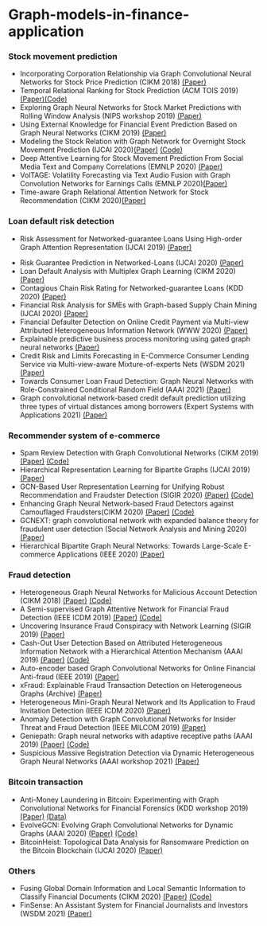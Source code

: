 # Graph-models-in-finance-application
### Stock movement prediction
- Incorporating Corporation Relationship via Graph Convolutional Neural Networks for Stock Price Prediction (CIKM 2018) [(Paper)](https://dl.acm.org/doi/pdf/10.1145/3269206.3269269?casa_token=qkT-nreXKjAAAAAA:PWu9nuVshco6HHvTIRtwQ4M8KKgDLA1DUxPfRUbw4LKekHqm8B2UMOsPM0UUK7kB5InzNbe2M-vm) 
- Temporal Relational Ranking for Stock Prediction (ACM TOIS 2019) [(Paper)](https://dl.acm.org/doi/pdf/10.1145/3309547?casa_token=1-LBb6-Sg8sAAAAA:KGwC83jfJf5Ens-Fkns2uTO2IfNRfTrGTzzPhPCzKSuUirGfqR8tweMLYDpMFYgTToUHDgP5Na7e)[(Code)](https://github.com/fulifeng/Temporal_Relational_Stock_Ranking)
- Exploring Graph Neural Networks for Stock Market Predictions with Rolling Window Analysis (NIPS workshop 2019) [(Paper)](https://arxiv.org/pdf/1909.10660.pdf)
- Using External Knowledge for Financial Event Prediction Based on Graph Neural Networks (CIKM 2019) [(Paper)](https://dl.acm.org/doi/pdf/10.1145/3357384.3358156?casa_token=etIRCxfVKvMAAAAA:VSl8m1LKZvSaB3mQixvPqxOK-DLdrv3Tuzb_74qKN_YRw9gsmvirGb4z2s4_v5U8O2yvdDlETDem)
- Modeling the Stock Relation with Graph Network for Overnight Stock Movement Prediction (IJCAI 2020)[(Paper)](https://www.ijcai.org/Proceedings/2020/0626.pdf) [(Code)](https://github.com/liweitj47/overnight-stock-movement-prediction)
- Deep Attentive Learning for Stock Movement Prediction From Social Media Text and Company Correlations (EMNLP 2020) [(Paper)](https://www.aclweb.org/anthology/2020.emnlp-main.676.pdf)
- VolTAGE: Volatility Forecasting via Text Audio Fusion with Graph Convolution Networks for Earnings Calls (EMNLP 2020)[(Paper)](https://www.aclweb.org/anthology/2020.emnlp-main.643.pdf)
- Time-aware Graph Relational Attention Network for Stock Recommendation (CIKM 2020)[(Paper)](https://dl.acm.org/doi/pdf/10.1145/3340531.3412160?casa_token=iJHARlw9L3UAAAAA:gy91t3Ts7b6PThjHXrsICzaEnJjepfBbEFh5-qpHWxKaVwOEX881cL8GdhNaEi3ehsZpfCNNx4AN)

### Loan default risk detection
- Risk Assessment for Networked-guarantee Loans Using High-order Graph Attention Representation (IJCAI 2019) [(Paper)](https://www.ijcai.org/Proceedings/2019/0807.pdf)
<!-- A Dynamic Default Prediction Framework for Networked-guarantee Loans (CIKM 2019) [(Paper)](https://dl.acm.org/doi/pdf/10.1145/3357384.3357804?casa_token=g5aFfcJjuvcAAAAA:A_JSguUP7bDKzfvc3gS9g-xK148zDElFVI_9NcidQR2pesONKXweN-hMigy2Z60EeQGo1Tlzty7r)-->
- Risk Guarantee Prediction in Networked-Loans (IJCAI 2020) [(Paper)](https://www.ijcai.org/Proceedings/2020/0618.pdf)
- Loan Default Analysis with Multiplex Graph Learning  (CIKM 2020) [(Paper)](https://dl.acm.org/doi/pdf/10.1145/3340531.3412724?casa_token=TdtWt1HAIE8AAAAA:jZAxguORnjXyiIjxSQyGsrMBA-wlI7GQAFQHh1zk4Y2mKrDB9CmfaOcJv1dVbKoaCZ1bGtBl5_wX)
- Contagious Chain Risk Rating for Networked-guarantee Loans (KDD 2020) [(Paper)](https://dl.acm.org/doi/pdf/10.1145/3394486.3403322?casa_token=qHvG3i0joW0AAAAA:YQRDfCu8JMVA_4qeZARYhQG5QDKac0cnMkkmjrkaec8EETz3kVf0YnpMG-N0eusl9tbcrolo27j7)
- Financial Risk Analysis for SMEs with Graph-based Supply Chain Mining  (IJCAI 2020) [(Paper)](https://dl.acm.org/doi/pdf/10.1145/3366423.3380159?casa_token=QPzcs9_P6vgAAAAA:A4FQ4MaBXYknRj99ZftdZRoyBULgTFB5nC5Z2P3wySfaDlm9TBr1Izc3U4eJZKVpT4qwZedZDXub)
- Financial Defaulter Detection on Online Credit Payment via Multi-view Attributed Heterogeneous Information Network (WWW 2020) [(Paper)](https://dl.acm.org/doi/pdf/10.1145/3366423.3380159?casa_token=QPzcs9_P6vgAAAAA:A4FQ4MaBXYknRj99ZftdZRoyBULgTFB5nC5Z2P3wySfaDlm9TBr1Izc3U4eJZKVpT4qwZedZDXub)
- Explainable predictive business process monitoring using gated graph neural networks [(Paper)](https://www.researchgate.net/profile/Matthias-Stierle/publication/342008639_Explainable_predictive_business_process_monitoring_using_gated_graph_neural_networks/links/5ef1f4de4585154d390e6163/Explainable-predictive-business-process-monitoring-using-gated-graph-neural-networks.pdf)
- Credit Risk and Limits Forecasting in E-Commerce Consumer Lending Service via Multi-view-aware Mixture-of-experts Nets (WSDM 2021) [(Paper)](https://dl.acm.org/doi/pdf/10.1145/3437963.3441743?casa_token=w-De8wHS94IAAAAA:YDNDnE6D62k3G5HDxjBfTapMB5LI6Y0piv3IJi-a8ZBsGIuCSPqAytAhBRLWinTA-CwJtP5ylmH8)
- Towards Consumer Loan Fraud Detection: Graph Neural Networks with Role-Constrained Conditional Random Field (AAAI 2021) [(Paper)](https://www.aaai.org/AAAI21Papers/AAAI-6859.XuB.pdf)
- Graph convolutional network-based credit default prediction utilizing three types of virtual distances among borrowers (Expert Systems with Applications 2021) [(Paper)](https://www.sciencedirect.com/science/article/abs/pii/S0957417420310794)


### Recommender system of e-commerce
- Spam Review Detection with Graph Convolutional Networks (CIKM 2019) [(Paper)](https://dl.acm.org/doi/pdf/10.1145/3357384.3357820?casa_token=UckpMdmpLEAAAAAA:zbD4u-FhN6zjuYth4GYN-bEXwjXFVLFbdw02Gc9zfege9ly0eOo-fefxWOiA0yVPbnmAvnDGBY75) [(Code)](https://github.com/safe-graph/DGFraud)
- Hierarchical Representation Learning for Bipartite Graphs (IJCAI 2019)[(Paper)](https://www.ijcai.org/Proceedings/2019/0398.pdf)
- GCN-Based User Representation Learning for Unifying Robust Recommendation and Fraudster Detection (SIGIR 2020) [(Paper)](https://dl.acm.org/doi/pdf/10.1145/3397271.3401165?casa_token=sI-bGvhvmT4AAAAA:FMAF_B4EEsvirySbCIM-OyAaPiqsgCusOG3A0Ka8AlMOlVbMrj26KzTspuSYjyEdeFZ7-yQOcvpA) [(Code)](https://github.com/zsjdddhr/GraphRfi)
- Enhancing Graph Neural Network-based Fraud Detectors against Camouflaged Fraudsters(CIKM 2020) [(Paper)](https://dl.acm.org/doi/pdf/10.1145/3340531.3411903?casa_token=UPHvdYBQrUEAAAAA:HiRuitww4VcARYlvwFsmHGLLbYseI6Qhr4a5sqYAzsQsQ5S1sZW_PmtKDnOrjJdlcuoApwekrlG3) [(Code)](https://github.com/YingtongDou/CARE-GNN)
- GCNEXT: graph convolutional network with expanded balance theory for fraudulent user detection (Social Network Analysis and Mining 2020)[(Paper)](https://link.springer.com/article/10.1007/s13278-020-00697-w)
- Hierarchical Bipartite Graph Neural Networks: Towards Large-Scale E-commerce Applications (IEEE 2020) [(Paper)](https://ieeexplore.ieee.org/stamp/stamp.jsp?arnumber=9101846&casa_token=bijgy8cCKoMAAAAA:tO2gqx57y4e54s_jHj45buSg91h3or9PjPdFntg8SBYRfbL2ksh5JhbQosbr6qt453pEJl66Z7U&tag=1)



### Fraud detection
- Heterogeneous Graph Neural Networks for Malicious Account Detection (CIKM 2018) [(Paper)](https://dl.acm.org/doi/pdf/10.1145/3269206.3272010?casa_token=vWL_ez-5K0UAAAAA:OJqSTIITZTSGUxbksHmSbmMHgoPWsuiIir03cP9zVKEZsaySdJa1zTeVMQ4NJdO7kV4hkZZeDssl) [(Code)](https://github.com/safe-graph/DGFraud)
- A Semi-supervised Graph Attentive Network for Financial Fraud Detection (IEEE ICDM 2019) [(Paper)](https://www.computer.org/csdl/proceedings-article/icdm/2019/460400a598/1h5XFkRwULK) [(Code)](https://github.com/safe-graph/DGFraud)
- Uncovering Insurance Fraud Conspiracy with Network Learning (SIGIR 2019) [(Paper)](https://dl.acm.org/doi/pdf/10.1145/3331184.3331372?casa_token=DXV3mQ46Ft4AAAAA:SqaW7ThZMKeRfeWqcx_DqjP2UaO_MQABs7Xq7tNVomtFxgv3-bv9LfViAU5CpX4WZ-_mR2cNswdD)
- Cash-Out User Detection Based on Attributed Heterogeneous Information Network with a Hierarchical Attention Mechanism  (AAAI 2019) [(Paper)](https://ojs.aaai.org/index.php/AAAI/article/view/3884)  [(Code)](https://github.com/safe-graph/DGFraud)
- Auto-encoder based Graph Convolutional Networks for Online Financial Anti-fraud (IEEE 2019) [(Paper)](https://ieeexplore.ieee.org/stamp/stamp.jsp?arnumber=8759109&casa_token=8WaseS5oTK8AAAAA:qEbrY_h4EGubKQbzmt1UXW0pjgFHAsc4p_FnEGpv0n8q4aMbVsTLT4gx7BsHzWoZOVnWUdVeAqg&tag=1)
- xFraud: Explainable Fraud Transaction Detection on Heterogeneous Graphs (Archive) [(Paper)](https://arxiv.org/abs/2011.12193)
- Heterogeneous Mini-Graph Neural Network and Its Application to Fraud Invitation Detection (IEEE ICDM 2020) [(Paper)](https://ieeexplore.ieee.org/stamp/stamp.jsp?arnumber=9338325&casa_token=sts43RPr4NsAAAAA:Hrtp2ljJjhFSQreJ67PLmCLkf4NvjOo6XoI-wxMQSCU_bHlPQflscJyxq33rbjVTmeEi5xZ7C2c)
- Anomaly Detection with Graph Convolutional Networks for Insider Threat and Fraud Detection (IEEE MILCOM 2019) [(Paper)](https://ieeexplore.ieee.org/stamp/stamp.jsp?arnumber=9020760&casa_token=HOAin88f29IAAAAA:cLoZdDyPRcDY2eTmca3v9O7GgNsW3X9ISBC2cb39Ihl7FoG6roaeLxrG_Xhmmx62EDXDZXFtYNU)
-  Geniepath: Graph neural networks with adaptive receptive paths (AAAI 2019) [(Paper)](https://ojs.aaai.org/index.php/AAAI/article/view/4354) [(Code)](https://github.com/safe-graph/DGFraud)
- Suspicious Massive Registration Detection via Dynamic Heterogeneous Graph Neural Networks (AAAI workshop 2021) [(Paper)](https://arxiv.org/pdf/2012.10831.pdf)



### Bitcoin transaction
- Anti-Money Laundering in Bitcoin: Experimenting with Graph Convolutional Networks for Financial Forensics (KDD workshop 2019) [(Paper)](https://arxiv.org/pdf/1908.02591.pdf) [(Data)](https://www.kaggle.com/ellipticco/elliptic-data-set)
- EvolveGCN: Evolving Graph Convolutional Networks for Dynamic Graphs (AAAI 2020) [(Paper)](https://ojs.aaai.org/index.php/AAAI/article/view/5984) [(Code)](https://github.com/IBM/EvolveGCN)
- BitcoinHeist: Topological Data Analysis for Ransomware Prediction on the Bitcoin Blockchain (IJCAI 2020) [(Paper)](https://par.nsf.gov/servlets/purl/10176961)

### Others
- Fusing Global Domain Information and Local Semantic Information to Classify Financial Documents (CIKM 2020) [(Paper)](https://dl.acm.org/doi/abs/10.1145/3340531.3412707?casa_token=QYtSw-uPoyYAAAAA:ywodUHJco5k-iB-oVx6qq2Lx52B1qAp78JIog5cJkFYFHRyCJCp9l6em24DL_bB_kNOPNK4pMXBV) [(Code)](https://github.com/finint/graphSEAT)
- FinSense: An Assistant System for Financial Journalists and Investors (WSDM 2021) [(Paper)](http://nlg.csie.ntu.edu.tw/~cjchen/papers/FinSense_WSDM_Demo_2021.pdf)
